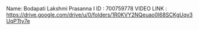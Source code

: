 Name: Bodapati Lakshmi Prasanna I ID : 700759778 VIDEO LINK :
https://drive.google.com/drive/u/0/folders/1R0KVY2NQeuao0I68SCKgUqy3UqPTty7e
